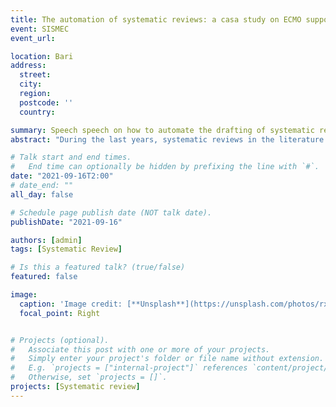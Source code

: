 ```yaml
---
title: The automation of systematic reviews: a casa study on ECMO support
event: SISMEC
event_url: 

location: Bari 
address:
  street: 
  city: 
  region: 
  postcode: ''
  country: 

summary: Speech speech on how to automate the drafting of systematic reviews
abstract: "During the last years, systematic reviews in the literature have increased exponentially. For this reason it is necessary to identify and validate methods that can synthesize the evidence"

# Talk start and end times.
#   End time can optionally be hidden by prefixing the line with `#`.
date: "2021-09-16T2:00"
# date_end: ""
all_day: false

# Schedule page publish date (NOT talk date).
publishDate: "2021-09-16"

authors: [admin]
tags: [Systematic Review]

# Is this a featured talk? (true/false)
featured: false

image:
  caption: 'Image credit: [**Unsplash**](https://unsplash.com/photos/rxpThOwuVgE)'
  focal_point: Right


# Projects (optional).
#   Associate this post with one or more of your projects.
#   Simply enter your project's folder or file name without extension.
#   E.g. `projects = ["internal-project"]` references `content/project/deep-learning/index.md`.
#   Otherwise, set `projects = []`.
projects: [Systematic review]
---
```


